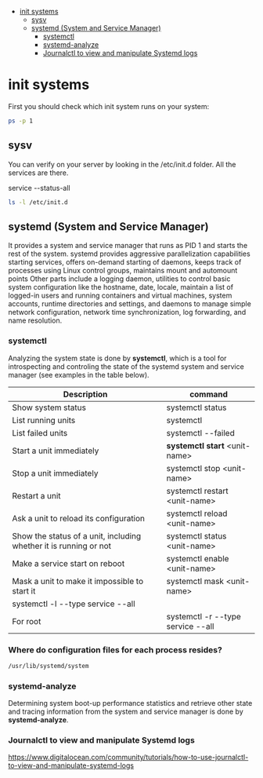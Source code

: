 <!--ts-->
   * [init systems](#init-systems)
      * [sysv](#sysv)
      * [systemd (System and Service Manager)](#systemd-system-and-service-manager)
         * [systemctl](#systemctl)
         * [systemd-analyze](#systemd-analyze)
         * [Journalctl to view and manipulate Systemd logs](#journalctl-to-view-and-manipulate-systemd-logs)

<!-- Added by: gil_diy, at: 2020-03-11T12:49+02:00 -->

<!--te-->

# init systems

First you should check which init system runs on your system:
```bash
ps -p 1
```

## sysv

You can verify on your server by looking in the /etc/init.d folder. All the services are there.

service --status-all

```bash
ls -l /etc/init.d
```

## systemd (System and Service Manager)
It provides a system and service manager that runs as PID 1 and starts the rest of the system. systemd provides aggressive parallelization capabilities
starting services, offers on-demand starting of daemons, keeps track of processes using Linux control groups, maintains mount and automount points
Other parts include a logging daemon, utilities to control basic system configuration like the hostname, date, locale, maintain a list of logged-in users and running containers and virtual machines, system accounts, runtime directories and settings, and daemons to manage simple network configuration, network time synchronization, log forwarding, and name resolution.


### systemctl
Analyzing the system state is done by **systemctl**, which is a tool for introspecting and controling the state of the systemd system and service manager (see examples in the table below).


Description | command
------------|-----
Show system status | systemctl status
List running units | systemctl
List failed units | systemctl --failed
Start a unit immediately | **systemctl start** &lt;unit-name&gt;
Stop a unit immediately | systemctl stop &lt;unit-name&gt;
Restart a unit | systemctl restart &lt;unit-name&gt;
Ask a unit to reload its configuration | systemctl reload &lt;unit-name&gt;
Show the status of a unit, including whether it is running or not | systemctl status &lt;unit-name&gt;
Make a service start on reboot | systemctl enable &lt;unit-name&gt;
Mask a unit to make it impossible to start it | systemctl mask &lt;unit-name&gt;
 | systemctl -l --type service --all
 For root | systemctl -r --type service --all


### Where do configuration files for each process resides?

```bash
/usr/lib/systemd/system
```


### systemd-analyze

Determining system boot-up performance statistics and retrieve other state and tracing information from the system and service manager is done by **systemd-analyze**.


### Journalctl to view and manipulate Systemd logs
https://www.digitalocean.com/community/tutorials/how-to-use-journalctl-to-view-and-manipulate-systemd-logs

